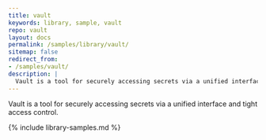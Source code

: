 ```yaml
---
title: vault
keywords: library, sample, vault
repo: vault
layout: docs
permalink: /samples/library/vault/
sitemap: false
redirect_from:
- /samples/vault/
description: |
  Vault is a tool for securely accessing secrets via a unified interface and tight access control.
---
```


Vault is a tool for securely accessing secrets via a unified interface and tight access control.


{% include library-samples.md %}
